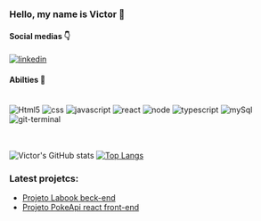 ### Hello, my name is Victor 👋

#### Social medias 👇
[![linkedin](https://img.shields.io/badge/LinkedIn-0077B5?style=for-the-badge&logo=linkedin&logoColor=white)](https://www.linkedin.com/in/victor-ogata/)

#### Abilties 🚀
<div style="display: inline_block"><br/>
  <img align="center" alt="Html5" src="https://img.shields.io/badge/HTML5-E34F26?style=for-the-badge&logo=html5&logoColor=white"/>
  <img align="center" alt="css" src="https://img.shields.io/badge/CSS3-1572B6?style=for-the-badge&logo=css3&logoColor=white"/>
  <img align="center" alt="javascript" src="https://img.shields.io/badge/JavaScript-F7DF1E?style=for-the-badge&logo=javascript&logoColor=black"/>
  <img align="center" alt="react" src="https://img.shields.io/badge/React-20232A?style=for-the-badge&logo=react&logoColor=61DAFB"/>
  <img align="center" alt="node" src="https://img.shields.io/badge/Node.js-43853D?style=for-the-badge&logo=node.js&logoColor=white"/>
  <img align="center" alt="typescript" src="https://img.shields.io/badge/TypeScript-007ACC?style=for-the-badge&logo=typescript&logoColor=white"/>
  <img align="center" alt="mySql" src="https://img.shields.io/badge/MySQL-00000F?style=for-the-badge&logo=mysql&logoColor=white"/>
  <img align="center" alt="git-terminal" src="https://img.shields.io/badge/GIT-E44C30?style=for-the-badge&logo=git&logoColor=white"/>
</div>

<br/>
<br/>

![Victor's GitHub stats](https://github-readme-stats.vercel.app/api?username=VictorOgataj8&show_icons=true&theme=dracula)
[![Top Langs](https://github-readme-stats.vercel.app/api/top-langs/?username=anuraghazra&layout=compact)](https://github.com/anuraghazra/github-readme-stats)

### Latest projetcs:
- [Projeto Labook beck-end](https://github.com/VictorOgataj8/Victor-ogata-projeto-Labook)
- [Projeto PokeApi react front-end](https://github.com/VictorOgataj8/VIctor-Ogata-projeto-react-apis)


